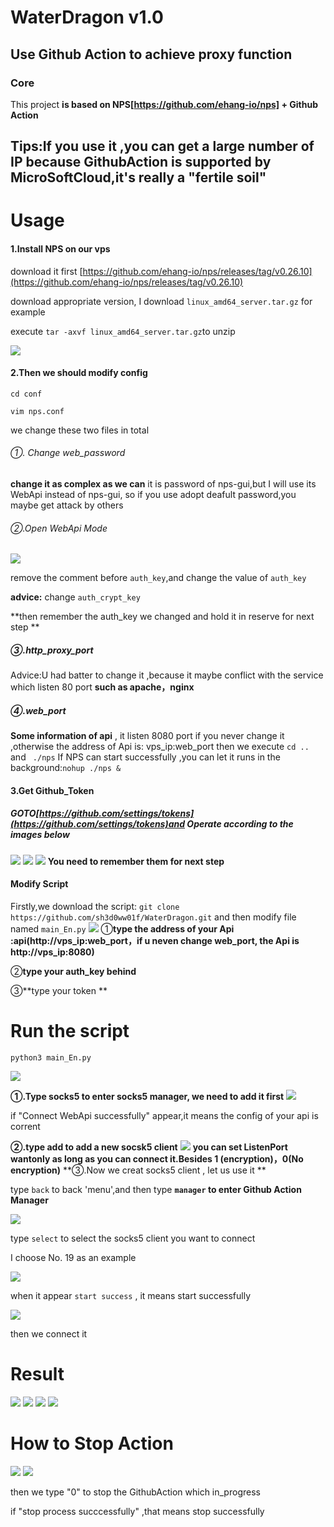 # WaterDragon  v1.0
## Use Github Action to achieve proxy function
### Core
This project  **is based on NPS[https://github.com/ehang-io/nps] + Github Action**
## Tips:If you use it ,you can get a large number of IP because GithubAction is supported by MicroSoftCloud,it's really a "fertile soil"
# Usage

#### 1.Install NPS on our vps
download it first [https://github.com/ehang-io/nps/releases/tag/v0.26.10](https://github.com/ehang-io/nps/releases/tag/v0.26.10)

download appropriate version, I download `linux_amd64_server.tar.gz` for example

execute `tar -axvf linux_amd64_server.tar.gz`to unzip 

![](https://raw.githubusercontent.com/sh3d0ww01f/WaterDragon/main/img/222.png)

#### 2.Then we should modify config
`cd conf`

`vim nps.conf`

we change these two files in total

###### ①. Change web_password
**change it as complex as we can** it is password of nps-gui,but I will  use its WebApi instead of nps-gui, so if you use adopt deafult password,you maybe get attack by others
###### ②.Open WebApi Mode
![](https://raw.githubusercontent.com/sh3d0ww01f/WaterDragon/main/img/333.png)

remove the comment before `auth_key`,and change the value of `auth_key`

**advice:** change `auth_crypt_key` 

**then remember the auth_key we changed  and hold it in reserve for next step **
##### ③.http_proxy_port
Advice:U had batter to change it ,because it maybe conflict with the service which listen 80 port  **such as apache，nginx**
##### ④.web_port
**Some information of api** , it listen 8080 port if you never change it ,otherwise the address of Api is: vps_ip:web_port
then we execute `cd .. ` and ` ./nps`
If NPS can start successfully ,you can  let it runs in the background:`nohup ./nps &`
#### 3.Get Github_Token
##### GOTO[https://github.com/settings/tokens](https://github.com/settings/tokens)and Operate according to the images below


![](https://raw.githubusercontent.com/sh3d0ww01f/WaterDragon/main/img/444.png)
![](https://raw.githubusercontent.com/sh3d0ww01f/WaterDragon/main/img/555.png)
![](https://raw.githubusercontent.com/sh3d0ww01f/WaterDragon/main/img/666.png)
**You need to remember them for next step**
#### Modify Script
Firstly,we download the script:
`git clone https://github.com/sh3d0ww01f/WaterDragon.git`
and then modify file named `main_En.py`
![](https://raw.githubusercontent.com/sh3d0ww01f/WaterDragon/main/img/777.png)
 ①**type the address of your Api :api(http://vps_ip:web_port，if u neven change web_port, the Api is http://vps_ip:8080)**
 
 ②**type your auth_key behind**
 
 ③**type your token **
 
# Run the script
`python3 main_En.py`

![](https://raw.githubusercontent.com/sh3d0ww01f/WaterDragon/main/img/111en.png)

**①.Type socks5 to enter socks5 manager, we need to add it first**
![](https://raw.githubusercontent.com/sh3d0ww01f/WaterDragon/main/img/222en.png)

if "Connect WebApi successfully" appear,it means the config of your api is corrent

**②.type add to add a new socsk5 client**
![](https://raw.githubusercontent.com/sh3d0ww01f/WaterDragon/main/img/333en.png)
**you can set ListenPort wantonly as long as you can connect it.Besides 1 (encryption)，0(No encryption)**
**③.Now we creat socks5 client , let us use it **

type	`back` to back 'menu',and then type **`manager` to enter Github Action Manager**

![](https://raw.githubusercontent.com/sh3d0ww01f/WaterDragon/main/img/444en.png)

type `select` to select the socks5 client you want to connect 

I choose No. 19 as an example

![](https://raw.githubusercontent.com/sh3d0ww01f/WaterDragon/main/img/555en.png)

when it appear `start success` , it means start successfully

![](https://raw.githubusercontent.com/sh3d0ww01f/WaterDragon/main/img/4444.png)


then we connect it 

# Result
![](https://raw.githubusercontent.com/sh3d0ww01f/WaterDragon/main/img/2.png)
![](https://raw.githubusercontent.com/sh3d0ww01f/WaterDragon/main/img/3.png)
![](https://raw.githubusercontent.com/sh3d0ww01f/WaterDragon/main/img/4.png)
![](https://raw.githubusercontent.com/sh3d0ww01f/WaterDragon/main/img/5.png)
# How to Stop Action
![](https://raw.githubusercontent.com/sh3d0ww01f/WaterDragon/main/img/666en.png)
![](https://raw.githubusercontent.com/sh3d0ww01f/WaterDragon/main/img/777en.png)


then we type "0" to stop the GithubAction which in_progress


if "stop process succcessfully" ,that means stop successfully
